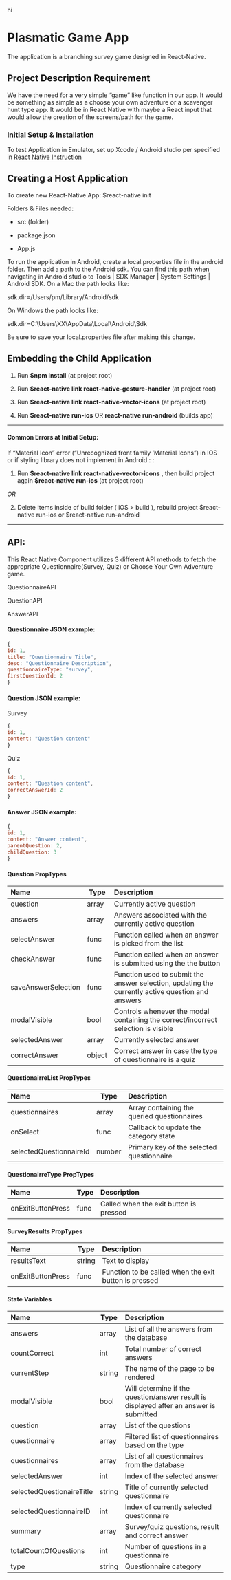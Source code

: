 hi

# Plasmatic Game App

The application is a branching survey game designed in React-Native.


## Project Description Requirement


We have the need for a very simple “game” like function in our app. It would be something as simple as a choose your own adventure or a scavenger hunt type app. It would be in React Native with maybe a React input that would allow the creation of the screens/path for the game.


### Initial Setup & Installation
  

To test Application in Emulator, set up Xcode / Android studio per specified in [React Native Instruction](https://facebook.github.io/react-native/docs/getting-started  "React Native Getting Started")

  
## Creating a Host Application


To create new React-Native App: $react-native init <projectName>

Folders & Files needed:

- src (folder)

- package.json

- App.js
  

To run the application in Android, create a local.properties file in the android folder. Then add a path to the Android sdk. You can find this path when navigating in Android studio to Tools | SDK Manager | System Settings | Android SDK. On a Mac the path looks like:

sdk.dir=/Users/pm/Library/Android/sdk

On Windows the path looks like:  

sdk.dir=C:\\Users\\XX\\AppData\\Local\\Android\\Sdk

Be sure to save your local.properties file after making this change.

## Embedding the Child Application

1. Run **$npm install** (at project root)

2. Run **$react-native link react-native-gesture-handler** (at project root)
  
3. Run **$react-native link react-native-vector-icons** (at project root)

4. Run **$react-native run-ios** OR **react-native run-android** (builds app)


******
  
#### Common Errors at Initial Setup:

If “Material Icon” error (“Unrecognized front family ‘Material Icons”) in IOS or if styling library does not implement in Android : :


1. Run **\$react-native link react-native-vector-icons** , then build project again **$react-native run-ios** (at project root)
  

*OR*
  

2. Delete Items inside of build folder ( iOS > build ), rebuild project $react-native run-ios or $react-native run-android


******


## API:


This React Native Component utilizes 3 different API methods to fetch the appropriate Questionnaire(Survey, Quiz) or Choose Your Own Adventure game.
  

QuestionnaireAPI
  

QuestionAPI
  

AnswerAPI


#### Questionnaire JSON example:
```javascript
{
id: 1,
title: "Questionnaire Title",
desc: "Questionnaire Description",
questionnaireType: "survey",
firstQuestionId: 2
}
```
#### Question JSON example:
Survey
```javascript
{
id: 1,
content: "Question content"
}
```
Quiz
```javascript
{
id: 1,
content: "Question content",
correctAnswerId: 2
}
```
#### Answer JSON example:
```javascript
{
id: 1,
content: "Answer content",
parentQuestion: 2,
childQuestion: 3
}
```

#### Question PropTypes

 |Name | Type | Description|
|:---|---|:---|
question | array | Currently active question
answers | array | Answers associated with the currently active question
selectAnswer | func | Function called when an answer is picked from the list
checkAnswer | func | Function called when an answer is submitted using the the button
saveAnswerSelection | func | Function used to submit the answer selection, updating the currently active question and answers
modalVisible | bool | Controls whenever the modal containing the correct/incorrect selection is visible
selectedAnswer | array | Currently selected answer
correctAnswer | object | Correct answer in case the type of questionnaire is a quiz

  
#### QuestionairreList PropTypes
 |Name | Type | Description|
|:---|---|:---|
questionnaires | array | Array containing the queried questionnaires
onSelect | func | Callback to update the category state
selectedQuestionnaireId | number | Primary key of the selected questionnaire
  

#### QuestionairreType PropTypes
 |Name | Type | Description|
|:---|---|:---|
onExitButtonPress | func | Called when the exit button is pressed

 
  #### **SurveyResults PropTypes**
 |Name | Type | Description|
|:---|---|:---|
resultsText | string | Text to display
onExitButtonPress | func | Function to be called when the exit button is pressed


#### State Variables
 |Name | Type | Description|
|:---|---|:---|
| answers | array | List of all the answers from the database |
|countCorrect | int | Total number of correct answers|
|currentStep | string | The name of the page to be rendered
| modalVisible | bool | Will determine if the question/answer result is displayed after an answer is submitted
| question | array | List of the questions
| questionnaire | array | Filtered list of questionnaires based on the type
|questionnaires|array | List of all questionnaires from the database|
|selectedAnswer | int | Index of the selected answer|
|selectedQuestionaireTitle | string | Title of currently selected questionnaire|
|selectedQuestionnaireID | int | Index of currently selected questionnaire|
|summary | array | Survey/quiz questions, result and correct answer|
|totalCountOfQuestions | int | Number of questions in a questionnaire
|type | string | Questionnaire category

